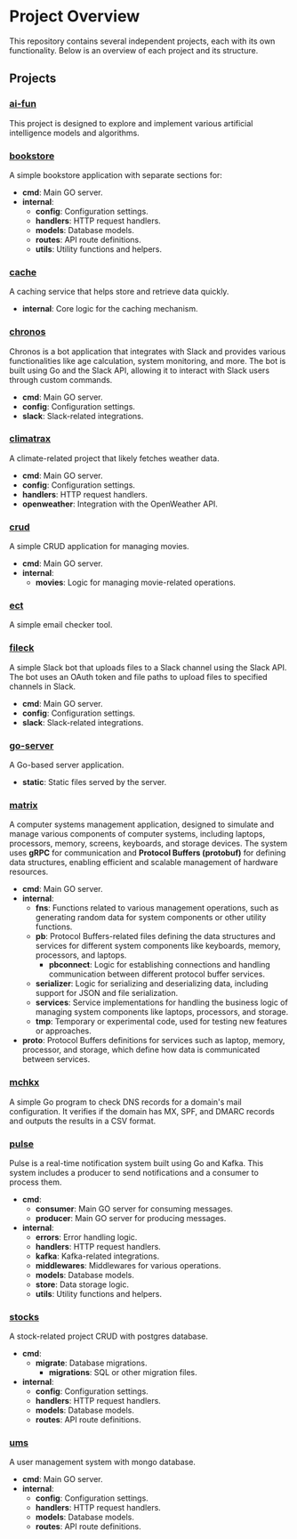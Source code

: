 # Project Overview

This repository contains several independent projects, each with its own functionality. Below is an overview of each project and its structure.

## Projects

### [ai-fun](./ai-fun)

This project is designed to explore and implement various artificial intelligence models and algorithms.

### [bookstore](./bookstore)

A simple bookstore application with separate sections for:

- **cmd**: Main GO server.
- **internal**:
  - **config**: Configuration settings.
  - **handlers**: HTTP request handlers.
  - **models**: Database models.
  - **routes**: API route definitions.
  - **utils**: Utility functions and helpers.

### [cache](./cache)

A caching service that helps store and retrieve data quickly.

- **internal**: Core logic for the caching mechanism.

### [chronos](./chronos)

Chronos is a bot application that integrates with Slack and provides various functionalities like age calculation, system monitoring, and more. The bot is built using Go and the Slack API, allowing it to interact with Slack users through custom commands.

- **cmd**: Main GO server.
- **config**: Configuration settings.
- **slack**: Slack-related integrations.

### [climatrax](./climatrax)

A climate-related project that likely fetches weather data.

- **cmd**: Main GO server.
- **config**: Configuration settings.
- **handlers**: HTTP request handlers.
- **openweather**: Integration with the OpenWeather API.

### [crud](./crud)

A simple CRUD application for managing movies.

- **cmd**: Main GO server.
- **internal**:
  - **movies**: Logic for managing movie-related operations.

### [ect](./ect)

A simple email checker tool.

### [fileck](./fileck)

A simple Slack bot that uploads files to a Slack channel using the Slack API. The bot uses an OAuth token and file paths to upload files to specified channels in Slack.

- **cmd**: Main GO server.
- **config**: Configuration settings.
- **slack**: Slack-related integrations.

### [go-server](./go-server)

A Go-based server application.

- **static**: Static files served by the server.

### [matrix](./matrix)

A computer systems management application, designed to simulate and manage various components of computer systems, including laptops, processors, memory, screens, keyboards, and storage devices. The system uses **gRPC** for communication and **Protocol Buffers (protobuf)** for defining data structures, enabling efficient and scalable management of hardware resources.

- **cmd**: Main GO server.
- **internal**:
  - **fns**: Functions related to various management operations, such as generating random data for system components or other utility functions.
  - **pb**: Protocol Buffers-related files defining the data structures and services for different system components like keyboards, memory, processors, and laptops.
    - **pbconnect**: Logic for establishing connections and handling communication between different protocol buffer services.
  - **serializer**: Logic for serializing and deserializing data, including support for JSON and file serialization.
  - **services**: Service implementations for handling the business logic of managing system components like laptops, processors, and storage.
  - **tmp**: Temporary or experimental code, used for testing new features or approaches.
- **proto**: Protocol Buffers definitions for services such as laptop, memory, processor, and storage, which define how data is communicated between services.

### [mchkx](./mchkx)

A simple Go program to check DNS records for a domain's mail configuration. It verifies if the domain has MX, SPF, and DMARC records and outputs the results in a CSV format.

### [pulse](./pulse)

Pulse is a real-time notification system built using Go and Kafka. This system includes a producer to send notifications and a consumer to process them.

- **cmd**:
  - **consumer**: Main GO server for consuming messages.
  - **producer**: Main GO server for producing messages.
- **internal**:
  - **errors**: Error handling logic.
  - **handlers**: HTTP request handlers.
  - **kafka**: Kafka-related integrations.
  - **middlewares**: Middlewares for various operations.
  - **models**: Database models.
  - **store**: Data storage logic.
  - **utils**: Utility functions and helpers.

### [stocks](./stocks)

A stock-related project CRUD with postgres database.

- **cmd**:
  - **migrate**: Database migrations.
    - **migrations**: SQL or other migration files.
- **internal**:
  - **config**: Configuration settings.
  - **handlers**: HTTP request handlers.
  - **models**: Database models.
  - **routes**: API route definitions.

### [ums](./ums)

A user management system with mongo database.

- **cmd**: Main GO server.
- **internal**:
  - **config**: Configuration settings.
  - **handlers**: HTTP request handlers.
  - **models**: Database models.
  - **routes**: API route definitions.
